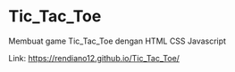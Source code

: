 # Tic_Tac_Toe
Membuat game Tic_Tac_Toe dengan HTML CSS Javascript

Link: https://rendiano12.github.io/Tic_Tac_Toe/
